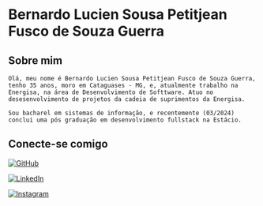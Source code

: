 # Bernardo Lucien Sousa Petitjean Fusco de Souza Guerra

## Sobre mim

    Olá, meu nome é Bernardo Lucien Sousa Petitjean Fusco de Souza Guerra, tenho 35 anos, moro em Cataguases - MG, e, atualmente trabalho na Energisa, na área de Desenvolvimento de Softtware. Atuo no desesenvolvimento de projetos da cadeia de suprimentos da Energisa.

    Sou bacharel em sistemas de informação, e recentemente (03/2024) conclui uma pós graduação em desenvolvimento fullstack na Estácio.

## Conecte-se comigo

[![GitHub](https://img.shields.io/badge/GitHub-ec63a1?sytle-for-the-badge&logo=github&logoColor=fff)](https://github.com/bernardofusco)

[![LinkedIn](https://img.shields.io/badge/LinkedIn-000?style=for-the-badge&logo=linkedin&logoColor=0E76A8)](https://www.linkedin.com/in/bernardofusco/)

[![Instagram](https://img.shields.io/badge/Instagram-000?style=for-the-badge&logo=instagram)](https://www.instagram.com/bernardo.fusco/)
